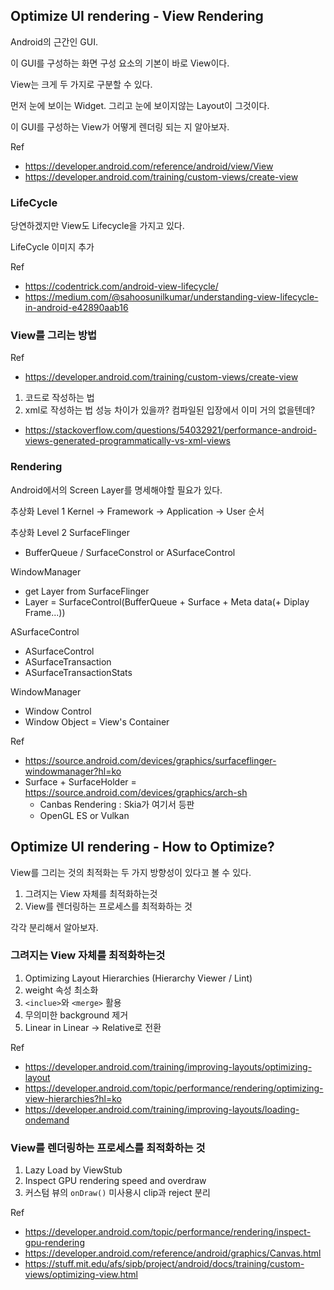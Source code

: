 ## Optimize UI rendering - View Rendering

Android의 근간인 GUI.

이 GUI를 구성하는 화면 구성 요소의 기본이 바로 View이다.

View는 크게 두 가지로 구분할 수 있다.

먼저 눈에 보이는 Widget. 그리고 눈에 보이지않는 Layout이 그것이다.

이 GUI를 구성하는 View가 어떻게 렌더링 되는 지 알아보자.

>>>>
Ref
- https://developer.android.com/reference/android/view/View
- https://developer.android.com/training/custom-views/create-view
>>>

### LifeCycle

당연하겠지만 View도 Lifecycle을 가지고 있다.

>>>
LifeCycle 이미지 추가
>>>

>>>
Ref
- https://codentrick.com/android-view-lifecycle/
- https://medium.com/@sahoosunilkumar/understanding-view-lifecycle-in-android-e42890aab16
>>>

### View를 그리는 방법

>>>>
Ref
- https://developer.android.com/training/custom-views/create-view

1. 코드로 작성하는 법
2. xml로 작성하는 법
성능 차이가 있을까?
컴파일된 입장에서 이미 거의 없을텐데?
- https://stackoverflow.com/questions/54032921/performance-android-views-generated-programmatically-vs-xml-views
>>>

### Rendering

Android에서의 Screen Layer를 명세해야할 필요가 있다.

추상화 Level 1
Kernel -> Framework -> Application -> User 순서

추상화 Level 2
SurfaceFlinger
- BufferQueue / SurfaceConstrol or ASurfaceControl

WindowManager
- get Layer from SurfaceFlinger
- Layer = SurfaceControl(BufferQueue + Surface + Meta data(+ Diplay Frame...))

ASurfaceControl
- ASurfaceControl
- ASurfaceTransaction
- ASurfaceTransactionStats

WindowManager
- Window Control
- Window Object = View's Container

>>>
Ref 
- https://source.android.com/devices/graphics/surfaceflinger-windowmanager?hl=ko
- Surface + SurfaceHolder = https://source.android.com/devices/graphics/arch-sh 
  - Canbas Rendering : Skia가 여기서 등판
  - OpenGL ES or Vulkan
>>>

## Optimize UI rendering - How to Optimize?

View를 그리는 것의 최적화는 두 가지 방향성이 있다고 볼 수 있다.

1. 그려지는 View 자체를 최적화하는것
2. View를 렌더링하는 프로세스를 최적화하는 것

각각 분리해서 알아보자.

### 그려지는 View 자체를 최적화하는것

1. Optimizing Layout Hierarchies (Hierarchy Viewer / Lint)
2. weight 속성 최소화
3. `<inclue>`와 `<merge>` 활용
4. 무의미한 background 제거
5. Linear in Linear -> Relative로 전환

>>>
Ref
- https://developer.android.com/training/improving-layouts/optimizing-layout
- https://developer.android.com/topic/performance/rendering/optimizing-view-hierarchies?hl=ko
- https://developer.android.com/training/improving-layouts/loading-ondemand
>>>

### View를 렌더링하는 프로세스를 최적화하는 것

1. Lazy Load by ViewStub
2. Inspect GPU rendering speed and overdraw
3. 커스텀 뷰의 `onDraw()` 미사용시 clip과 reject 분리

>>>
Ref
- https://developer.android.com/topic/performance/rendering/inspect-gpu-rendering
- https://developer.android.com/reference/android/graphics/Canvas.html
- https://stuff.mit.edu/afs/sipb/project/android/docs/training/custom-views/optimizing-view.html
>>>
